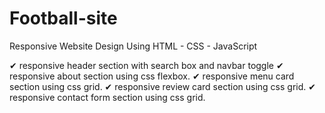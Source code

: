 # Football-site

Responsive Website Design Using HTML - CSS - JavaScript

✔ responsive header section with search box and navbar toggle 
✔ responsive about section using css flexbox.
✔ responsive menu card section using css grid.
✔ responsive review card section using css grid.
✔ responsive contact form section using css grid.
